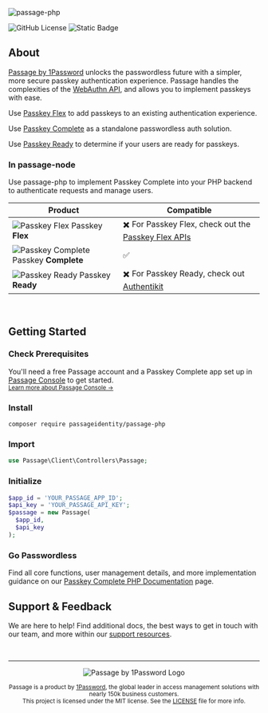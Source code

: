 ![passage-php](https://storage.googleapis.com/passage-docs/github-md-assets/passage-php.png)


![GitHub License](https://img.shields.io/github/license/passageidentity/passage-node)
![Static Badge](https://img.shields.io/badge/Built_by_1Password-grey?logo=1password)

## About

[Passage by 1Password](https://1password.com/product/passage) unlocks the passwordless future with a simpler, more secure passkey authentication experience. Passage handles the complexities of the [WebAuthn API](https://blog.1password.com/what-is-webauthn/), and allows you to implement passkeys with ease.

Use [Passkey Flex](https://docs.passage.id/flex) to add passkeys to an existing authentication experience.

Use [Passkey Complete](https://docs.passage.id/complete) as a standalone passwordless auth solution.

Use [Passkey Ready](https://docs.passage.id/passkey-ready) to determine if your users are ready for passkeys.

### In passage-node

Use passage-php to implement Passkey Complete into your PHP backend to authenticate requests and manage users.

| Product | Compatible |
| --- | --- |
| ![Passkey Flex](https://storage.googleapis.com/passage-docs/github-md-assets/passage-passkey-flex-icon.png) Passkey **Flex** | ✖️ For Passkey Flex, check out the [Passkey Flex APIs](https://docs.passage.id/flex/apis)
| ![Passkey Complete](https://storage.googleapis.com/passage-docs/github-md-assets/passage-passkey-complete-icon.png) Passkey **Complete** | ✅
| ![Passkey Ready](https://storage.googleapis.com/passage-docs/github-md-assets/passage-passkey-ready-icon.png) Passkey **Ready** | ✖️ For Passkey Ready, check out [Authentikit](https://www.npmjs.com/package/@passageidentity/authentikit)

<br />

## Getting Started

### Check Prerequisites

<p>
 You'll need a free Passage account and a Passkey Complete app set up in <a href="https://console.passage.id/">Passage Console</a> to get started. <br />
 <sub><a href="https://docs.passage.id/home#passage-console">Learn more about Passage Console →</a></sub>
</p>

### Install

```shell
composer require passageidentity/passage-php
```

### Import

```php
use Passage\Client\Controllers\Passage;
```

### Initialize

```php
$app_id = 'YOUR_PASSAGE_APP_ID';
$api_key = 'YOUR_PASSAGE_API_KEY';
$passage = new Passage(
  $app_id,
  $api_key
);
```

### Go Passwordless

Find all core functions, user management details, and more implementation guidance on our [Passkey Complete PHP Documentation](https://docs.passage.id/complete/backend-sdks/php) page.

## Support & Feedback

We are here to help! Find additional docs, the best ways to get in touch with our team, and more within our [support resources](https://github.com/passageidentity/.github/blob/main/SUPPORT.md).

<br />

---

<p align="center">
    <picture>
      <source media="(prefers-color-scheme: dark)" srcset="https://storage.googleapis.com/passage-docs/github-md-assets/passage-by-1password-dark.png">
      <source media="(prefers-color-scheme: light)" srcset="https://storage.googleapis.com/passage-docs/github-md-assets/passage-by-1password-light.png">
      <img alt="Passage by 1Password Logo" src="https://storage.googleapis.com/passage-docs/github-md-assets/passage-by-1password-light.png">
    </picture>
</p>

<p align="center">
    <sub>Passage is a product by <a href="https://1password.com/product/passage">1Password</a>, the global leader in access management solutions with nearly 150k business customers.</sub><br />
    <sub>This project is licensed under the MIT license. See the <a href="LICENSE">LICENSE</a> file for more info.</sub>
</p>
